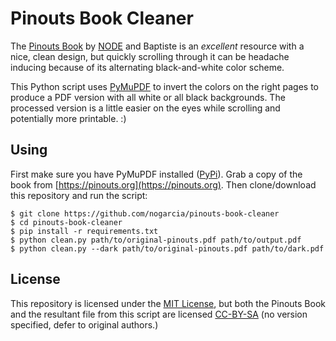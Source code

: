 # Pinouts Book Cleaner

The [Pinouts Book](https://pinouts.org) by [NODE](https://n-o-d-e.net) and Baptiste is an _excellent_ resource with a nice, clean design, but quickly scrolling through it can be headache inducing because of its alternating black-and-white color scheme.

This Python script uses [PyMuPDF](https://github.com/pymupdf/PyMuPDF) to invert the colors on the right pages to produce a PDF version with all white or all black backgrounds. The processed version is a little easier on the eyes while scrolling and potentially more printable. :)

## Using

First make sure you have PyMuPDF installed ([PyPi](https://pypi.org/project/PyMuPDF/)). Grab a copy of the book from [https://pinouts.org](https://pinouts.org). Then clone/download this repository and run the script:

```shell
$ git clone https://github.com/nogarcia/pinouts-book-cleaner
$ cd pinouts-book-cleaner
$ pip install -r requirements.txt
$ python clean.py path/to/original-pinouts.pdf path/to/output.pdf
$ python clean.py --dark path/to/original-pinouts.pdf path/to/dark.pdf
```

## License

This repository is licensed under the [MIT License](./LICENSE.md), but both the Pinouts Book and the resultant file from this script are licensed [CC-BY-SA](https://creativecommons.org/licenses/by-sa/4.0/) (no version specified, defer to original authors.)
